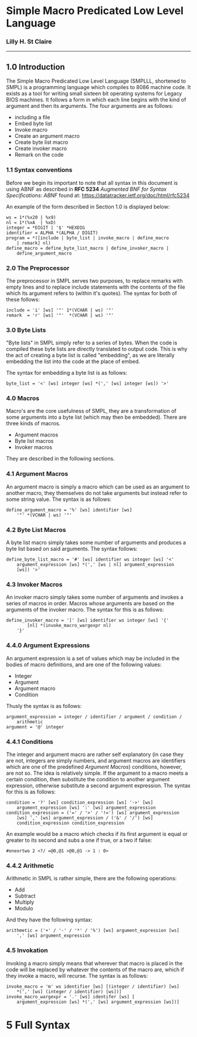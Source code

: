 # Simple Macro Predicated Low Level Language
### Lilly H. St Claire

***

## 1.0 Introduction

The Simple Macro Predicated Low Level Language (SMPLLL, shortened
to SMPL) is a programming language which compiles to 8086 machine
code. It exists as a tool for writing small sixteen bit operating
systems for Legacy BIOS machines. It follows a form in which
each line begins with the kind of argument and then its arguments.
The four arguments are as follows:

- including a file
- Embed byte list
- Invoke macro
- Create an argument macro
- Create byte list macro
- Create invoker macro
- Remark on the code

### 1.1 Syntax conventions

Before we begin its important to note that all syntax in this
document is using ABNF as described in **RFC 5234** *Augmented
BNF for Syntax Specifications: ABNF* found at:
<https://datatracker.ietf.org/doc/html/rfc5234>

An example of the form described in Section 1.0 is displayed below:

```ABNF
ws = 1*(%x20 | %x9)
nl = 1*(%xA  | %xD)
integer = *DIGIT | '$' *HEXDIG
identifier = ALPHA *(ALPHA / DIGIT)
program = *([include | byte_list | invoke_macro | define_macro
    | remark] nl)
define_macro = define_byte_list_macro | define_invoker_macro |
    define_argument_macro
```

### 2.0 The Preprocessor

The preprocessor in SMPL serves two purposes, to replace remarks
with empty lines and to replace include statements with the
contents of the file which its argument refers to (within it's
quotes). The syntax for both of these follows:

```ABNF
include = 'i' [ws] '"' 1*(VCHAR | ws) '"'
remark  = 'r' [ws] '"'  *(VCHAR | ws) '"'
```

### 3.0 Byte Lists

"Byte lists" in SMPL simply refer to a series of bytes. When the
code is compiled these byte lists are directly translated to output
code. This is why the act of creating a byte list is called
"embedding", as we are literally embedding the list into the code
at the place of embed.

The syntax for embedding a byte list is as follows:

```ABNF
byte_list = '<' [ws] integer [ws] *(',' [ws] integer [ws]) '>'
```

### 4.0 Macros

Macro's are the core usefulness of SMPL, they are a transformation
of some arguments into a byte list (which may then be embedded).
There are three kinds of macros.

- Argument macros
- Byte list macros
- Invoker macros

They are described in the following sections.

### 4.1 Argument Macros

An argument macro is simply a macro which can be used as an
argument to another macro, they themselves do not take arguments
but instead refer to some string value. The syntax is as follows:

```ABNF
define_argument_macro = '%' [ws] identifier [ws]
    '"' *(VCHAR | ws) '"'
```

### 4.2 Byte List Macros

A byte list macro simply takes some number of arguments and
produces a byte list based on said arguments. The syntax follows:

```ABNF
define_byte_list_macro = '#' [ws] identifier ws integer [ws] '<'
    argument_expression [ws] *(',' [ws | nl] argument_expression
    [ws]) '>'
```

### 4.3 Invoker Macros

An invoker macro simply takes some number of arguments and invokes
a series of macros in order. Macros whose arguments are based on
the arguments of the invoker macro. The syntax for this is as
follows:

```ABNF
define_invoker_macro = ']' [ws] identifier ws integer [ws] '{'
        [nl] *(invoke_macro_wargexpr nl)
    '}'
```

### 4.4.0 Argument Expressions

An argument expression is a set of values which may be included in
the bodies of macro definitions, and are one of the following
values:

- Integer
- Argument
- Argument macro
- Condition

Thusly the syntax is as follows:

```ABNF
argument_expression = integer / identifier / argument / condition /
    arithmetic
argument = '@' integer
```

### 4.4.1 Conditions

The integer and argument macro are rather self explanatory (in case
they are not, integers are simply numbers, and argument macros are
identifiers which are one of the predefined *Argument Macros*)
conditions, however, are not so. The idea is relatively simple.
If the argument to a macro meets a certain condition, then
substitute the condition to another argument expression, otherwise
substitute a second argument expression. The syntax for this is
as follows:

```ABNF
condition = '?' [ws] condition_expression [ws] '->' [ws]
    argument_expression [ws] ':' [ws] argument_expression
condition_expression = ('=' / '>' / '!=') [ws] argument_expression
    [ws] ',' [ws] argument_expression / ('&' / '/') [ws]
    condition_expression condition_expression
```

An example would be a macro which checks if its first argument is
equal or greater to its second and subs a one if true, or a two
if false:

```SMPL
#oneortwo 2 <?/ =@0,@1 >@0,@1 -> 1 : 0>
```

### 4.4.2 Arithmetic

Arithmetic in SMPL is rather simple, there are the following
operations:

- Add
- Subtract
- Multiply
- Modulo

And they have the following syntax:

```
arithmetic = ('+' / '-' / '*' / '%') [ws] argument_expression [ws]
    ',' [ws] argument_expression
```

### 4.5 Invokation

Invoking a macro simply means that wherever that macro is placed in
the code will be replaced by whatever the contents of the macro
are, which if they invoke a macro, will recurse. The syntax is
as follows:

```ABNF
invoke_macro = 'm' ws identifier [ws] [(integer / identifier) [ws]
    *(',' [ws] (integer / identifier) [ws])]
invoke_macro_wargexpr = '.' [ws] identifer [ws] [
    argument_expression [ws] *(',' [ws] argument_expression [ws])]
```

# 5 Full Syntax
